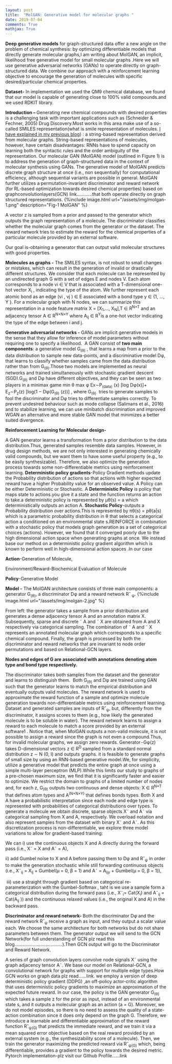 ```yaml
---
layout: post
title:  "MolGAN: Generative model for molecular graphs "
date: 2019-07-04
comments: True
mathjax: True
---
```

<b>Deep generative models</b> for graph-structured data offer a new angle on the problem of chemical synthesis: by optimizing differentiable 
models that directly generate molecular graphs,I am writing about MolGAN, an implicit, likelihood free generative model for small molecular graphs .Here we will use generative adversarial networks (GANs) to operate directly on graph-structured data.
We combine our approach with a reinforcement learning objective to encourage the generation of molecules with specific desired/particular 
chemical properties.

<b>Dataset-</b> In implementation we used the QM9 chemical database, we found that our model is capable of generating close to 100% valid 
compounds.and we used RDKIT library.

<b>Introduction – </b>Generating new chemical compounds with desired properties is a challenging task with important applications such as
(Schneider & Fechner, 2005) Drug Discovery.Most works in this area make use of a so-called SMILES representation(what is smile representation of molecules.
<a href="https://github.com/bayeslabs/bayeslabs.github.io/blob/master/_posts/2019-07-04-Generating-Molecules-using-Char-RNN-in-Pytorch.md">I have explained in my previous blog</a>)
: a string-based representation derived from molecular graphs.
String-based representations of molecules, however, have certain disadvantages: RNNs have to spend capacity on learning both the syntactic rules and the order ambiguity of the representation.
Our molecular GAN (MolGAN) model (outlined in Figure 1) is to address the generation of graph-structured data in the context of molecular synthesis using GANs. 
The generative model of MolGAN predicts discrete graph structure at once (i.e., non sequentially) for computational efficiency, although sequential variants are possible in general. MolGAN further utilizes a permutation-invariant discriminator and reward network (for RL-based optimization towards desired chemical properties) based on graphconvolutionlayers(GCN) link............that both operate directly on graph structured representations.
{%include image.html url="/assets/img/molgan-1.png" description="Fig-1 MolGAN" %}

A vector z is sampled from a prior and passed to the generator which outputs the graph representation of a molecule. The discriminator classiﬁes whether the molecular graph comes from the generator or the dataset. The reward network tries to estimate the reward for the chemical properties of a particular molecule provided by an external software.

Our goal is-obtaining a generator that can output valid molecular structures with good properties.

<b>Molecules as graphs -</b> The SMILES syntax, is not robust to small changes or mistakes, which can result in the generation of invalid or drastically different structures. We consider that each molecule can be represented by an undirected graph G with a set of edges E and nodes V. Each atom corresponds to a node vi ∈ V that is associated with a T-dimensional one-hot vector X<sub>i</sub> , indicating the type of the atom. We further represent each atomic bond as an edge (vi , vj ) ∈ E associated with a bond type y ∈ {1, …, Y }. For a molecular graph with N nodes, we can summarize this representation in a node feature matrix X = [X<sub>1</sub>,..., X<sub>N</sub>],T ∈ R<sup>N×T</sup> and an adjacency tensor A ∈ R<sup>N×N×Y</sup> where A<sub>ij</sub> ∈ R<sup>Y</sup>is a one-hot vector indicating the type of the edge between i and j.

<b>Generative adversarial networks -</b> GANs are implicit generative models in the sense that they allow for inference of model parameters without requiring one to specify a likelihood. 
A GAN consist of <b>two main components</b>: a generative model G<sub>(θ)</sub> , that learns a map from a prior to the data distribution to sample new data-points, and a discriminative model Dφ, that learns to classify whether samples came from the data distribution rather than from G<sub>(θ)</sub>.Those two models are implemented as neural networks and trained simultaneously with stochastic gradient descent (SGD).G<sub>(θ)</sub> and Dφ have different objectives, and they can be seen as two players in a minimax game min θ max φ Ex∼P<sub>(data)</sub> (x) [log Dφ(x)]+ E<sub>z</sub>∼P<sub>z</sub>(z) [log(1 − Dφ(G<sub>(θ)</sub> (z))] , where G<sub>(θ)</sub>  tries to generate samples to fool the discriminator and Dφ tries to differentiate samples correctly.
To prevent undesired behaviour such as mode collapse (Salimans et al., 2016) and to stabilize learning, we can use minibatch discrimination and improved WGAN an alternative and more stable GAN model that minimizes a better suited divergence.

<b>Reinforcement Learning for Molecular design-</b>

A GAN generator learns a transformation from a prior distribution to the data distribution.Thus, generated samples resemble data samples. However, in drug design methods, we are not only interested in generating chemically valid compounds, but we want them to have some useful property (e.g., to be easily synthesizable). Therefore, we also optimize the generation process towards some non-differentiable metrics using reinforcement learning.
<b>Deterministic policy gradients</b>-Policy Gradient methods update the Probability distribution of actions so that actions with higher expected reward have a higher Probability value for an observed value.
A Policy can be either Deterministic or Stochastic. A <b>Deterministic Policy</b> is policy that maps state to actions.you give it a state and the function returns an action to take.a deterministic policy is represented by µθ(s) = a which deterministically outputs an action A. <b>Stochastic Policy</b>-outputs a Probability distribution over actions.This is represented by πθ(s) = pθ(a|s) which is a parametric probability distribution in θ that selects a categorical action a conditioned on an environmental state s.REINFORCE in combination with a stochastic policy that models graph generation as a set of categorical choices (actions). However, we found that it converged poorly due to the high dimensional action space when generating graphs at once. We instead base our method on a deterministic policy gradient algorithm which is known to perform well in high-dimensional action spaces .In our case

<b>Action</b>-Generation of Molecule,

Environment/Reward-Biochemical Evaluation of Molecule

<b>Policy</b>-Generative Model

<b>Model -</b> The MolGAN architecture consists of three main components: a generator G<sub>(θ)</sub>, a discriminator Dφ and a reward network Rˆ<sub> ψ</sub>.
{%include image.html url="/assets/img/molgan-2.jpg" %}

From left: the generator takes a sample from a prior distribution and generates a dense adjacency tensor A and an annotation matrix X. Subsequently, sparse and discrete ˜ A and ˜ X are obtained from A and X respectively via categorical sampling. The combination of ˜ A and ˜ X represents an annotated molecular graph which corresponds to a speciﬁc chemical compound. Finally, the graph is processed by both the discriminator and reward networks that are invariant to node order permutations and based on Relational-GCN layers.

<b>Nodes and edges of G are associated with annotations denoting atom type and bond type respectively.</b>

The discriminator takes both samples from the dataset and the generator and learns to distinguish them. 
Both G<sub>(θ)</sub> and Dφ are trained using GAN such that the generator learns to match the empirical distribution and eventually outputs valid molecules. The reward network is used to approximate the reward function of a sample and optimize molecule generation towards non-differentiable metrics using reinforcement learning.
Dataset and generated samples are inputs of Rˆ<sub>ψ</sub>, but, differently from the discriminator, it assigns scores to them (e.g., how likely the generated molecule is to be soluble in water). The reward network learns to assign a reward to each molecule to match a score provided by an external software1 . Notice that, when MolGAN outputs a non-valid molecule, it is not possible to assign a reward since the graph is not even a compound.Thus, for invalid molecular graphs, we assign zero rewards.
Generator - Gφ(z) takes D-dimensional vectors z ∈ R<sup>D</sup> sampled from a standard normal distribution z ∼ N (0, I) and outputs graphs.
it is feasible to generate graphs of small size by using an RNN-based generative model.We, for simplicity, utilize a generative model that predicts the entire graph at once using a simple multi-layer perceptron (MLP).While this limits our study to graphs of a pre-chosen maximum size, we find that it is significantly faster and easier to optimize. We restrict the domain to graphs of a limited number of nodes and, for each z, G<sub>(θ)</sub> outputs two continuous and dense objects: X ∈ R<sup>N×T</sup> that defines atom types and  A<sup>(N×N×Y)</sup> that defines bonds types.
Both X and A have a probabilistic interpretation since each node and edge type is represented with probabilities of categorical distributions over types. To generate a molecule we obtain discrete, sparse objects X˜ and A˜ via categorical sampling from X and A, respectively. We overload notation and also represent samples from the dataset with binary X˜ and A˜. As this discretization process is non-differentiable, we explore three model variations to allow for gradient-based training:

We can i) use the continuous objects X and A directly during the forward pass (i.e., X˜ = X and A˜ = A),

ii) add Gumbel noise to X and A before passing them to Dφ and Rˆ<sub>ψ</sub> in order to make the generation stochastic while still forwarding continuous objects (i.e., X˜<sub>ij</sub> = X<sub>ij</sub> + Gumbel(µ = 0, β = 1) and A˜ = A<sub>ijy</sub> + Gumbel(µ = 0, β = 1)),

 iii) use a straight through gradient based on categorical re-parameterization with the Gumbel-Softmax , taht is we use a sample form a categorical distribution during the forward pass (i.e., X˜<sub>i</sub>= Cat(X<sub>i</sub>) and A˜<sub>ij</sub> = Cat(A<sub>ij</sub> )) and the continuous relaxed values (i.e., the original X and A) in the backward pass.
 
<b>Discriminator and reward network-</b> Both the discriminator Dφ and the reward network Rˆ<sub>ψ</sub> receive a graph as input, and they output a scalar value each. We choose the same architecture for both networks but do not share parameters between them.
The generator output we will send to the GCN Network(for full understanding of GCN plz read this blog………….........................).Then GCN output will go to the Discriminator and Reward Network.

A series of graph convolution layers convolve node signals X˜ using the graph adjacency tensor A˜. We base our model on Relational-GCN, a convolutional network for graphs with support for multiple edge types.How GCN works on graph data plz read……link.
we employ a version of deep deterministic policy gradient (DDPG) ,an off-policy actor-critic algorithm that uses deterministic policy gradients to maximize an approximation of the expected future reward. In our case, the policy is the GAN generator G<sub>(θ)</sub> which takes a sample z for the prior as input, instead of an environmental state s, and it outputs a molecular graph as an action (a = G). Moreover, we do not model episodes, so there is no need to assess the quality of a state-action combination since it does only depend on the graph G. Therefore, we introduce a learnable and differentiable approximation of the reward function Rˆ<sub>ψ(G)</sub> that predicts the immediate reward, and we train it via a mean squared error objective based on the real reward provided by an external system (e.g., the synthesizability score of a molecule). Then, we train the generator maximizing the predicted reward via Rˆ<sub>ψ(G)</sub> which, being differentiable, provides a gradient to the policy towards the desired metric.
Pytorch implementation-plz visit our Github Profile……link

